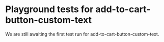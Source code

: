 # Playground tests for add-to-cart-button-custom-text
We are still awaiting the first test run for add-to-cart-button-custom-text.
